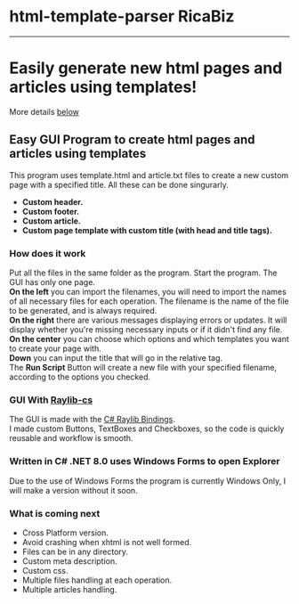 # html-template-parser RicaBiz
<hr />

# Easily generate new html pages and articles using templates!
<p>More details <a href="#details">below</a></p>

## Easy GUI Program to create html pages and articles using templates
<p>This program uses template.html and article.txt files to create a new custom page with a specified title. All these can be done singurarly.
<br />
<ul>
  <li><b>Custom header.</b></li>
  <li><b>Custom footer.</b></li>
  <li><b>Custom article.</b></li>
  <li><b>Custom page template with custom title (with head and title tags).</b></li>
</ul></p>
<h3 id="details">How does it work</h3>
<p>Put all the files in the same folder as the program. Start the program. The GUI has only one page.
<br /><b>On the left</b> you can import the filenames, you will need to import the names of all necessary files for each operation. The filename is the name of the file to be generated, and is always required.
<br /><b>On the right</b> there are various messages displaying errors or updates. It will display whether you're missing necessary inputs or if it didn't find any file.
<br /><b>On the center</b> you can choose which options and which templates you want to create your page with.
<br /><b>Down</b> you can input the title that will go in the relative tag.
<br />The <b>Run Script</b> Button  will create a new file with your specified filename, according to the options you checked.</p>

<h3>GUI With <a href="https://github.com/raylib-cs/raylib-cs">Raylib-cs</a></h3>
<p>The GUI is made with the <a href="https://github.com/raylib-cs/raylib-cs">C# Raylib Bindings</a>.
<br />I made custom Buttons, TextBoxes and Checkboxes, so the code is quickly reusable and workflow is smooth.</p>

### Written in C# .NET 8.0 uses Windows Forms to open Explorer
<p>Due to the use of Windows Forms the program is currently Windows Only, I will make a version without it soon.</p>

### What is coming next
<p><ul>
  <li>Cross Platform version.</li>
  <li>Avoid crashing when xhtml is not well formed.</li>
  <li>Files can be in any directory.</li>
  <li>Custom meta description.</li>
  <li>Custom css.</li>
  <li>Multiple files handling at each operation.</li>
  <li>Multiple articles handling.</li>
</ul></p>

